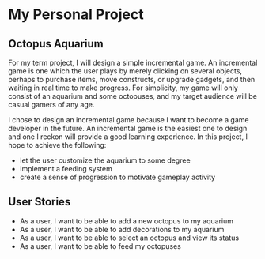 # My Personal Project

## Octopus Aquarium

For my term project, I will design a simple incremental game. An incremental game is one which the user plays by merely
clicking on several objects, perhaps to purchase items, move constructs, or upgrade gadgets, and then waiting in real
time to make progress. For simplicity, my game will only consist of an aquarium and some octopuses, and my target
audience will be casual gamers of any age.

I chose to design an incremental game because I want to become a game developer in the future. An incremental game is
the easiest one to design and one I reckon will provide a good learning experience. In this project, I hope to achieve
the following:
- let the user customize the aquarium to some degree
- implement a feeding system
- create a sense of progression to motivate gameplay activity

## User Stories

- As a user, I want to be able to add a new octopus to my aquarium
- As a user, I want to be able to add decorations to my aquarium
- As a user, I want to be able to select an octopus and view its status
- As a user, I want to be able to feed my octopuses